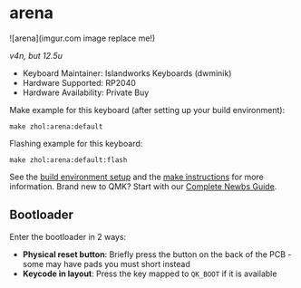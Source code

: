 # arena

![arena](imgur.com image replace me!)

*v4n, but 12.5u*

* Keyboard Maintainer: Islandworks Keyboards (dwminik)
* Hardware Supported: RP2040
* Hardware Availability: Private Buy

Make example for this keyboard (after setting up your build environment):

    make zhol:arena:default

Flashing example for this keyboard:

    make zhol:arena:default:flash

See the [build environment setup](https://docs.qmk.fm/#/getting_started_build_tools) and the [make instructions](https://docs.qmk.fm/#/getting_started_make_guide) for more information. Brand new to QMK? Start with our [Complete Newbs Guide](https://docs.qmk.fm/#/newbs).

## Bootloader

Enter the bootloader in 2 ways:

* **Physical reset button**: Briefly press the button on the back of the PCB - some may have pads you must short instead
* **Keycode in layout**: Press the key mapped to `QK_BOOT` if it is available
